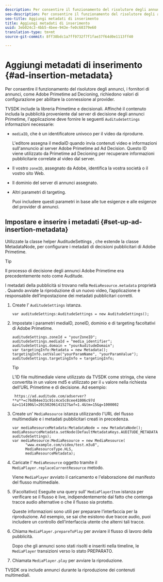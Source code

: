 ```yaml
---
description: Per consentire il funzionamento del risolutore degli annunci, i fornitori di annunci, come Adobe Primetime ad Decioning, richiedono valori di configurazione per abilitare la connessione al provider.
seo-description: Per consentire il funzionamento del risolutore degli annunci, i fornitori di annunci, come Adobe Primetime ad Decioning, richiedono valori di configurazione per abilitare la connessione al provider.
seo-title: Aggiungi metadati di inserimento
title: Aggiungi metadati di inserimento
uuid: 3eb024c3-4bb5-4bee-943e-fe0c60379e60
translation-type: tm+mt
source-git-commit: 8ff38bdc1a7ff9732f7f1fae37f64d0e1113ff40

---
```



# Aggiungi metadati di inserimento {#ad-insertion-metadata}

Per consentire il funzionamento del risolutore degli annunci, i fornitori di annunci, come Adobe Primetime ad Decioning, richiedono valori di configurazione per abilitare la connessione al provider.

TVSDK include la libreria Primetime e decisionali. Affinché il contenuto includa la pubblicità proveniente dal server di decisione degli annunci Primetime, l&#39;applicazione deve fornire le seguenti `AuditudeSettings` informazioni necessarie:

* `mediaID`, che è un identificatore univoco per il video da riprodurre.

   L&#39;editore assegna il mediaID quando invia contenuti video e informazioni sull&#39;annuncio al server Adobe Primetime ad Ad Decision. Questo ID viene utilizzato da Primetime ad Decioning per recuperare informazioni pubblicitarie correlate al video dal server.

* Il vostro `zoneID`, assegnato da Adobe, identifica la vostra società o il vostro sito Web.
* Il dominio del server di annunci assegnato.
* Altri parametri di targeting.

   Puoi includere questi parametri in base alle tue esigenze e alle esigenze del provider di annunci.

## Impostare e inserire i metadati {#set-up-ad-insertion-metadata}

Utilizzate la classe helper AuditudeSettings , che estende la classe MetadataNode, per configurare i metadati di decisioni pubblicitari di Adobe Primetime.

>[!TIP]
>
>Il processo di decisione degli annunci Adobe Primetime era precedentemente noto come Auditude.

I metadati della pubblicità si trovano nella `MediaResource.metadata` proprietà . Quando avviate la riproduzione di un nuovo video, l’applicazione è responsabile dell’impostazione dei metadati pubblicitari corretti.

1. Create l’ `AuditudeSettings` istanza.

   ```
   var auditudeSettings:AuditudeSettings = new AuditudeSettings();
   ```

1. Impostate i parametri mediaID, zoneID, dominio e di targeting facoltativi di Adobe Primetime.

   ```
   auditudeSettings.zoneId = "yourZoneID"; 
   auditudeSettings.mediaId = "media_identifier"; 
   auditudeSettings.domain = "yourAuditudeDomain"; 
   var targetingInfo:Metadata = new Metadata(); 
   targetingInfo.setValue("yourParamName", "yourParamValue"); 
   auditudeSettings.targetingInfo = targetingInfo;
   ```

   >[!TIP]
   >
   >L’ID file multimediale viene utilizzato da TVSDK come stringa, che viene convertita in un valore md5 e utilizzato per il `u` valore nella richiesta dell’URL Primetime e di decisione. Ad esempio:
   >
   >
   >` https://ad.auditude.com/adserver? **u**=c76d04ee31c91c4ce5c8cee41006c97d &z=114100&l=20150206141527&of=1.4&tm=15&g=1000002`

1. Create un&#39; `MediaResource` istanza utilizzando l&#39;URL del flusso multimediale e i metadati pubblicitari creati in precedenza.

   ```
   var mediaResourceMetadata:MetadataNode = new MetadataNode(); 
   mediaResourceMetadata.setNode(DefaultMetadataKeys.AUDITUDE_METADATA_KEY, auditudeSettings); 
   var mediaResource:MediaResource = new MediaResource( 
         "www.example.com/video/test.m3u8", 
         MediaResourceType.HLS,  
         mediaResourceMetadata);
   ```

1. Caricate l&#39; `MediaResource` oggetto tramite il `MediaPlayer.replaceCurrentResource` metodo.

   Viene `MediaPlayer` avviato il caricamento e l&#39;elaborazione del manifesto del flusso multimediale.

1. (Facoltativo) Eseguite una query sull&#39; `MediaPlayerItem` istanza per verificare se il flusso è live, indipendentemente dal fatto che contenga tracce audio alternative o che il flusso sia protetto.

   Queste informazioni sono utili per preparare l’interfaccia per la riproduzione. Ad esempio, se sai che esistono due tracce audio, puoi includere un controllo dell’interfaccia utente che alterni tali tracce.

1. Chiama `MediaPlayer.prepareToPlay` per avviare il flusso di lavoro della pubblicità.

   Dopo che gli annunci sono stati risolti e inseriti nella timeline, le `MediaPlayer` transizioni verso lo stato PREPARATO.
1. Chiamata `MediaPlayer.play` per avviare la riproduzione.

TVSDK ora include annunci durante la riproduzione dei contenuti multimediali.